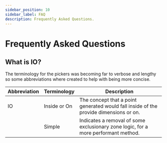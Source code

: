 ```yaml
---
sidebar_position: 10
sidebar_label: FAQ
description: Frequently Asked Questions.
---
```


# Frequently Asked Questions

## What is IO?

The terminology for the pickers was becoming far to verbose and lengthy so some abbreviations where created to help with being more concise.

| Abbreviation | Terminology | Description |
|:--|---|---|
| IO | Inside or On | The concept that a point generated would fall inside of the provide dimensions or on.
| | Simple | Indicates a removal of some exclusionary zone logic, for a more performant method. | 